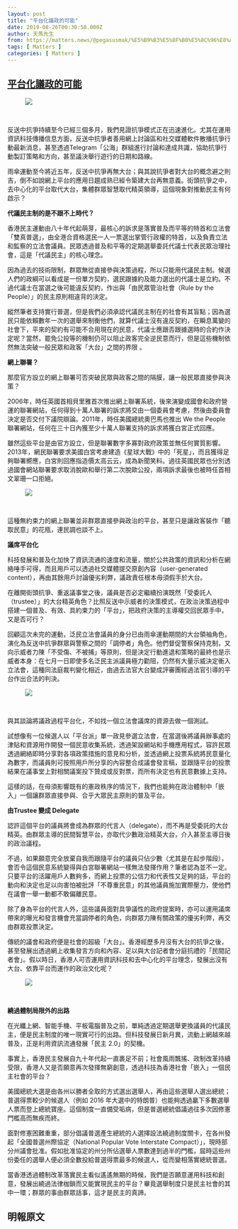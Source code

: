 ```yaml
---
layout: post
title: "平台化議政的可能"
date: 2019-08-26T00:30:58.000Z
author: 天馬先生
from: https://matters.news/@pegasusmak/%E5%B9%B3%E5%8F%B0%E5%8C%96%E8%AD%B0%E6%94%BF%E7%9A%84%E5%8F%AF%E8%83%BD-zdpuAqmcEdhT91yiLdGGuK1HZgHmhqx3H1DUwARDRmxaxMuB2
tags: [ Matters ]
categories: [ Matters ]
---
```

<!--1566779458000-->
[平台化議政的可能](https://matters.news/@pegasusmak/%E5%B9%B3%E5%8F%B0%E5%8C%96%E8%AD%B0%E6%94%BF%E7%9A%84%E5%8F%AF%E8%83%BD-zdpuAqmcEdhT91yiLdGGuK1HZgHmhqx3H1DUwARDRmxaxMuB2)
------

<div>
<figure class="image"><img src="https://assets.matters.news/embed/636f942a-9acc-4c31-bd1d-dc70ff55ab6c/asset-bpIG.jpeg" data-asset-id="636f942a-9acc-4c31-bd1d-dc70ff55ab6c" referrerpolicy="no-referrer"><figcaption><span></span></figcaption></figure><p><br></p><p>反送中抗爭持續至今已經三個多月，我們見證抗爭模式正在迅速進化。尤其在運用資訊科技傳播信息方面，反送中抗爭者善用網上討論區和社交媒體軟件散播抗爭行動最新消息，甚至透過Telegram「公海」群組進行討論和達成共識，協助抗爭行動製訂策略和方向，甚至議決舉行遊行的日期和路線。</p><p>雨傘運動至今將近五年，反送中抗爭再無大台；與其說抗爭者對大台的概念避之則吉，倒不如說網上平台的應用日趨成熟已經令築建大台再無意義。街頭抗爭之中，去中心化的平台取代大台，集體群眾智慧取代精英領導，這個現象對推動民主有何啟示？</p><p><strong>代議民主制的是不跟不上時代？</strong></p><p>香港民主運動由八十年代起萌芽，最核心的訴求是落實普及而平等的特首和立法會「雙真普選」，由全港合資格選民一人一票選出掌管行政權的特首，以及負責立法和監察的立法會議員。民眾透過普及和平等的定期選舉委託代議士代表民眾治理社會，這是「代議民主」的核心理念。</p><p>因為過去的技術限制，群眾無從直接參與決策過程，所以只能用代議民主制。候選人們的政綱可以看成是一份單方契約，選民跟據約及能力選出的代議士是立約。不過代議士在當選之後可能違反契約，作出與「由民眾管治社會（Rule by the People）」的民主原則相違背的決定。</p><p>縱然筆者支持實行普選，但是我們必須承認代議民主制在的社會有其盲點；因為選民只能依賴數年一次的選舉來制衡他們，就算代議士沒有違反契約，在瞬息萬變的社會下，平來的契約有可能不合用現在的民意，代議士應跟否跟據選時的合約作決定呢？當然，罷免公投等的機制仍可以阻止政客完全逆民意而行，但是這些機制依然無法突破一般民眾和政客「大台」之間的界限 。</p><p><strong>網上聯署？</strong></p><p>那麼官方設立的網上聯署可否突破民眾與政客之間的隔膜，讓一般民眾直接參與決策？</p><p>2006年，時任英國首相貝里雅首次推出網上聯署系統，後來演變成國會和政府營運的聯署網站，任何得到十萬人聯署的訴求將交由一個委員會考慮，然後由委員會決定是否交付下議院辯論。2011年，時任美國總統奧巴馬也推出 We the People 聯署網站，任何在三十日內獲至少十萬人聯署支持的訴求將獲白宮正式回應。</p><p>雖然這些平台是由官方設立，但是聯署數字多寡對政府政策並無任何實質影響。2013年，網民聯署要求美國白宮考慮建造《星球大戰》中的「死星」，而且獲得足夠聯署嚮應，白宮則回應指造價太高云云，成為新聞笑料。過往英國民眾也分別透過國會網站聯署要求取消脫歐和舉行第二次脫歐公投，兩項訴求最後也被時任首相文翠珊一口拒絕。</p><figure class="image"><img src="https://assets.matters.news/embed/bc6fd2fd-d31f-46e2-b335-e7e441a5002d/asset-W7Au.png" data-asset-id="bc6fd2fd-d31f-46e2-b335-e7e441a5002d" referrerpolicy="no-referrer"><figcaption><span></span></figcaption></figure><p><br></p><p>這種無約束力的網上聯署並非群眾直接參與政治的平台，甚至只是讓政客裝作「聽取民意」的花瓶，連民調也談不上。</p><p><strong>議席平台化</strong></p><p>科技發展和普及化加快了資訊流通的速度和流量，關於公共政策的資訊和分析在網絡唾手可得，而且用戶可以透過社交媒體提交原創內容（user-generated content），再由其餘用戶討論優劣利弊，議政責任根本毋須假手於大台。</p><p>在離開街頭抗爭、重返議事堂之後，議員是否必定繼續扮演既然「受委託人（trustee）」的大台精英角色？比照反送中示威者的決策模式，在政治決策過程中搭建一個普及、有效、具約束力的「平台」，把政府決策的主導權交回民眾手中，又是否可行？ </p><p>回顧這次未完的運動，泛民立法會議員的身分已由雨傘運動期間的大台領袖角色，演化為反送中抗爭群眾與警察之間的「調停者」角色。他們督促警察保持克制，又向示威者力陳「不受傷、不被捕」等原則，但是決定行動進退和策略的最終也是示威者本身：在七月一日即使多名泛民主派議員極力勸阻，仍然有大量示威決定衝入立法會，這種同法庭裁判變化相近，由過去法官大台變成評審團經過法官引導的平台作出合法的判決。</p><figure class="image"><img src="https://assets.matters.news/embed/67aae211-1fa4-461e-a564-104e15e9fd44/asset-upHK.jpeg" data-asset-id="67aae211-1fa4-461e-a564-104e15e9fd44" referrerpolicy="no-referrer"><figcaption><span></span></figcaption></figure><p><br></p><p>與其談論將議政過程平台化，不如找一個立法會議席的資源去做一個測試。</p><p>試想像有一位候選人以「平台派」單一政見參選立法會，在當選後將議員辦事處的津貼和資源用作開發一個民意收集系統，透過架設網站和手機應用程式，容許民眾透過網絡即時分享對各項政策措施的意見和分析，並透過網上投票系統將民意量化為數字，而議員則可按照用戶所分享的內容整合成議會發言稿，並跟隨平台的投票結果在議事堂上對相關議案投下贊成或反對票，而所有決定也有民意數據上支持。</p><p>這樣的話，在毋須影響既有的憲政秩序的情況下，我們也能夠在政治體制中「嵌入」一個讓群眾直接參與、合乎大眾民主原則的普及平台。</p><p><strong>由Trustee 變成 Delegate</strong></p><p>認許這個平台的議員將會成為群眾的代言人（delegate），而不再是受委託的大台精英。由群眾主導的民間智慧平台，亦取代少數政治精英大台，介入甚至主導日後的政治議程。</p><p>不過，如果願意完全放棄自我而跟隨平台的議員只佔少數（尤其是在起步階段），會否令這個民意系統變得與白宮聯署網站一樣無法發揮作用？筆者認為並不一定。只要平台的活躍用戶人數夠多，而網上投票的公信力和代表性又足夠的話，平台的動向和決定也足以向害怕被批評「不尊重民意」的其他議員施加實際壓力，使他們在議會一舉一動都不敢偏離民意。</p><p>除了身為平台的代言人外，這些議員面對具爭議性的政府提案時，亦可以運用議席帶來的曝光和發言機會充當調停者的角色，向群眾力陳有關政策的優劣利弊，再交由群眾投票決定。</p><p>傳統的議會和政府便是社會的超級「大台」。香港經歷多月沒有大台的抗爭之後，甚至發展出透過網上收集發言方向和內容、足以與大台記者會分庭抗禮的「民間記者會」。假以時日，香港人可否運用資訊科技和去中心化的平台理念，發展出沒有大台、依靠平台而運作的政治文化呢？</p><figure class="image"><img src="https://assets.matters.news/embed/9d01c452-66fa-43b1-b668-f121c2688e21/asset-wEpV.jpeg" data-asset-id="9d01c452-66fa-43b1-b668-f121c2688e21" referrerpolicy="no-referrer"><figcaption><span></span></figcaption></figure><p><br></p><p><strong>繞過體制局限外的出路</strong></p><p>在光纖上網、智能手機、平板電腦普及之前，單純透過定期選舉更換議員的代議民主，便是民主制度的唯一現實可行的出路。但科技發展日新月異，流動上網越來越普及，正是利用資訊流通發展「民主 2.0」的契機。</p><p>事實上，香港民主發展自九十年代起一直裹足不前；社會風雨飄搖、政制改革持續受限，香港人又是否願意再次發揮無窮創意，透過科技為香港社會「嵌入」一個民主社會的平台？</p><p>美國總統大選是由各州以勝者全取的方式選出選舉人，再由這些選舉人選出總統；普選得票較少的候選人（例如 2016 年大選中的特朗普）也能夠透過臝下多數選舉人票而登上總統寶座。這個制度一直備受垢病，但是普選總統倡議過往多次因修憲門檻高而無疾而終。</p><p>面對修憲困難重重，部分倡議普選產生總統的人選擇設法繞過制度關卡，在各州發起「全國普選州際協定（National Popular Vote Interstate Compact）」，現時部分州議會批准。假如批准協定的州分所佔選舉人票數達到過半的門檻，屆時這些州份委任的選舉人便必須全數投給普選得票最多的候選人，從而變相落實總統普選。</p><p>當香港透過體制改革落實民主看似遙遙無期的時候，我們是否願意運用科技和創意，發展出繞過法律枷鎖而又能實現民主的平台？畢竟選舉制度只是民主社會的其中一環；群眾的事由群眾話事，這才是民主的真諦。</p><h2>明報原文</h2>
</div>
